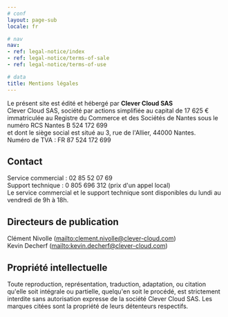 ```yaml
---
# conf
layout: page-sub
locale: fr

# nav
nav:
- ref: legal-notice/index
- ref: legal-notice/terms-of-sale
- ref: legal-notice/terms-of-use

# data
title: Mentions légales
---
```

Le présent site est édité et hébergé par **Clever Cloud SAS**  
Clever Cloud SAS, société par actions simplifiée au capital de 17 625 €  
immatriculée au Registre du Commerce et des Sociétés de Nantes sous le numéro RCS Nantes B 524 172 699  
et dont le siège social est situé au 3, rue de l'Allier, 44000 Nantes.  
Numéro de TVA : FR 87 524 172 699
## Contact
Service commercial : 02 85 52 07 69  
Support technique : 0 805 696 312 (prix d'un appel local)  
Le service commercial et le support technique sont disponibles du lundi au vendredi de 9h à 18h.
## Directeurs de publication
Clément Nivolle (<mailto:clement.nivolle@clever-cloud.com>)  
Kevin Decherf (<mailto:kevin.decherf@clever-cloud.com>)
## Propriété intellectuelle
Toute reproduction, représentation, traduction, adaptation, ou citation qu'elle soit intégrale ou partielle, quelqu'en soit le procédé, est strictement interdite sans autorisation expresse de la société Clever Cloud SAS. Les marques citées sont la propriété de leurs détenteurs respectifs.